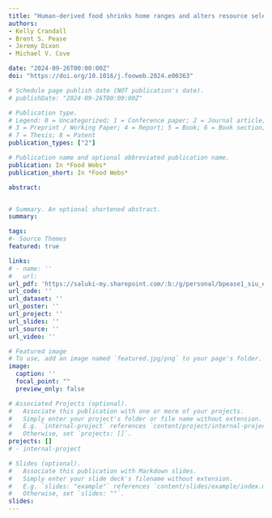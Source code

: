 ```yaml
---
title: "Human-derived food shrinks home ranges and alters resource selection of mammals at the urban-wild interface"
authors:
- Kelly Crandall
- Brent S. Pease
- Jeremy Dixon
- Michael V. Cove

date: "2024-09-26T00:00:00Z"
doi: "https://doi.org/10.1016/j.fooweb.2024.e00363"

# Schedule page publish date (NOT publication's date).
# publishDate: "2024-09-26T00:00:00Z"

# Publication type.
# Legend: 0 = Uncategorized; 1 = Conference paper; 2 = Journal article;
# 3 = Preprint / Working Paper; 4 = Report; 5 = Book; 6 = Book section;
# 7 = Thesis; 8 = Patent
publication_types: ["2"]

# Publication name and optional abbreviated publication name.
publication: In *Food Webs*
publication_short: In *Food Webs*

abstract: 


# Summary. An optional shortened abstract.
summary: 

tags:
#- Source Themes
featured: true

links:
# - name: ''
#   url: 
url_pdf: 'https://saluki-my.sharepoint.com/:b:/g/personal/bpease1_siu_edu/EdKfndrPft9BmBaRH6lRtOQBViRCB7cyFmZsrdtax1cXag?e=7Jf9VQ'
url_code: ''
url_dataset: ''
url_poster: ''
url_project: ''
url_slides: ''
url_source: ''
url_video: ''

# Featured image
# To use, add an image named `featured.jpg/png` to your page's folder. 
image:
  caption: ''
  focal_point: ""
  preview_only: false

# Associated Projects (optional).
#   Associate this publication with one or more of your projects.
#   Simply enter your project's folder or file name without extension.
#   E.g. `internal-project` references `content/project/internal-project/index.md`.
#   Otherwise, set `projects: []`.
projects: []
# - internal-project

# Slides (optional).
#   Associate this publication with Markdown slides.
#   Simply enter your slide deck's filename without extension.
#   E.g. `slides: "example"` references `content/slides/example/index.md`.
#   Otherwise, set `slides: ""`.
slides:
---
```


